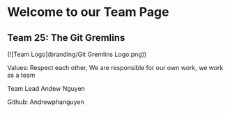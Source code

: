 # Welcome to our Team Page

## Team 25: The Git Gremlins

(![Team Logo](branding/Git Gremlins Logo.png))

Values: Respect each other, We are responsible for our own work, we work as a team

Team Lead Andew Nguyen

Github: Andrewphanguyen
